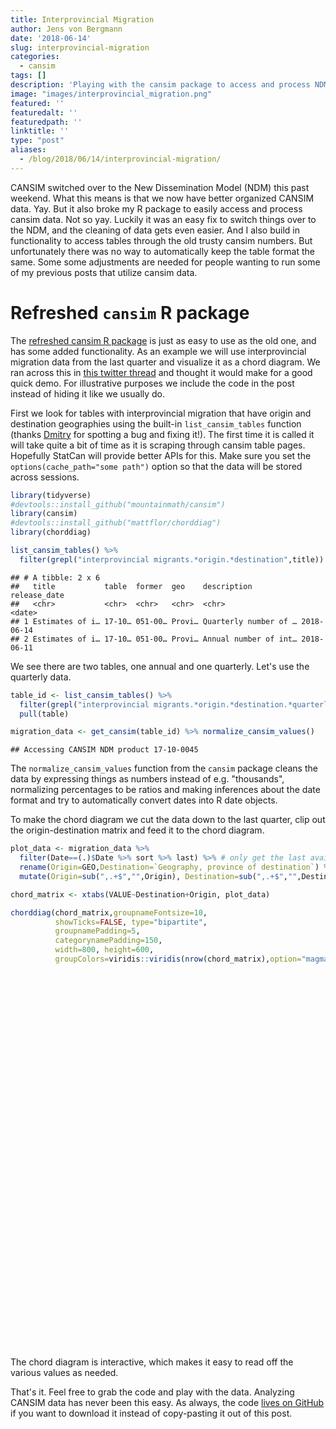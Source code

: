 ```yaml
---
title: Interprovincial Migration
author: Jens von Bergmann
date: '2018-06-14'
slug: interprovincial-migration
categories:
  - cansim
tags: []
description: 'Playing with the cansim package to access and process NDM data.'
image: "images/interprovincial_migration.png"
featured: ''
featuredalt: ''
featuredpath: ''
linktitle: ''
type: "post"
aliases:
  - /blog/2018/06/14/interprovincial-migration/
---
```








CANSIM switched over to the New Dissemination Model (NDM) this past weekend. What this means is that we now have better organized CANSIM data. Yay. But it also broke my R package to easily access and process cansim data. Not so yay. Luckily it was an easy fix to switch things over to the NDM, and the cleaning of data gets even easier. And I also build in functionality to access tables through the old trusty cansim numbers. But unfortunately there was no way to automatically keep the table format the same. Some some adjustments are needed for people wanting to run some of my previous posts that utilize cansim data.

# Refreshed `cansim` R package
The [refreshed cansim R package](https://github.com/mountainMath/cansim) is just as easy to use as the old one, and has some added functionality. As an example we will use interprovincial migration data from the last quarter and visualize it as a chord diagram. We ran across this in [this twitter thread](https://twitter.com/trevortombe/status/1007270402949672966) and thought it would make for a good quick demo. For illustrative purposes we include the code in the post instead of hiding it like we usually do.

First we look for tables with interprovincial migration that have origin and destination geographies using the built-in `list_cansim_tables` function (thanks [Dmitry](https://twitter.com/dshkol) for spotting a bug and fixing it!). The first time it is called it will take quite a bit of time as it is scraping through cansim table pages. Hopefully StatCan will provide better APIs for this. Make sure you set the `options(cache_path="some path")` option so that the data will be stored across sessions.


```r
library(tidyverse)
#devtools::install_github("mountainmath/cansim")
library(cansim)
#devtools::install_github("mattflor/chorddiag")
library(chorddiag)

list_cansim_tables() %>% 
  filter(grepl("interprovincial migrants.*origin.*destination",title))
```

```
## # A tibble: 2 x 6
##   title           table  former  geo    description           release_date
##   <chr>           <chr>  <chr>   <chr>  <chr>                 <date>      
## 1 Estimates of i… 17-10… 051-00… Provi… Quarterly number of … 2018-06-14  
## 2 Estimates of i… 17-10… 051-00… Provi… Annual number of int… 2018-06-11
```

We see there are two tables, one annual and one quarterly. Let's use the quarterly data.


```r
table_id <- list_cansim_tables() %>% 
  filter(grepl("interprovincial migrants.*origin.*destination.*quarterly",title)) %>%
  pull(table)

migration_data <- get_cansim(table_id) %>% normalize_cansim_values()
```

```
## Accessing CANSIM NDM product 17-10-0045
```

The `normalize_cansim_values` function from the `cansim` package cleans the data by expressing things as numbers instead of e.g. "thousands", normalizing percentages to be ratios and making inferences about the date format and try to automatically convert dates into R date objects.

To make the chord diagram we cut the data down to the last quarter, clip out the origin-destination matrix and feed it to the chord diagram.


```r
plot_data <- migration_data %>% 
  filter(Date==(.)$Date %>% sort %>% last) %>% # only get the last available quarter
  rename(Origin=GEO,Destination=`Geography, province of destination`) %>%
  mutate(Origin=sub(",.+$","",Origin), Destination=sub(",.+$","",Destination))

chord_matrix <- xtabs(VALUE~Destination+Origin, plot_data)

chorddiag(chord_matrix,groupnameFontsize=10,
          showTicks=FALSE, type="bipartite",
          groupnamePadding=5,
          categorynamePadding=150,
          width=800, height=600,
          groupColors=viridis::viridis(nrow(chord_matrix),option="magma"))
```

<!--html_preserve--><div id="htmlwidget-82f563352f146b10c514" style="width:800px;height:600px;" class="chorddiag html-widget"></div>
<script type="application/json" data-for="htmlwidget-82f563352f146b10c514">{"x":{"matrix":[[0,0,0,0,0,0,0,0,0,0,0,0,0,0,6065,1126,494,934,246,774,19,3689,125,468,2992,133],[0,0,0,0,0,0,0,0,0,0,0,0,0,6073,0,1046,145,163,84,383,12,3126,62,512,1186,70],[0,0,0,0,0,0,0,0,0,0,0,0,0,628,435,0,53,25,29,64,4,719,0,81,478,0],[0,0,0,0,0,0,0,0,0,0,0,0,0,520,296,87,0,138,0,498,10,1046,91,361,63,0],[0,0,0,0,0,0,0,0,0,0,0,0,0,329,52,31,124,0,21,196,27,511,60,97,20,16],[0,0,0,0,0,0,0,0,0,0,0,0,0,248,63,47,0,44,0,36,33,40,5,21,10,25],[0,0,0,0,0,0,0,0,0,0,0,0,0,621,357,124,649,311,32,0,31,1403,142,151,89,46],[0,0,0,0,0,0,0,0,0,0,0,0,0,41,13,30,18,0,4,8,0,229,0,52,0,16],[0,0,0,0,0,0,0,0,0,0,0,0,0,4219,3495,1692,883,696,141,1555,121,0,418,4405,1238,111],[0,0,0,0,0,0,0,0,0,0,0,0,0,98,28,13,173,52,6,48,0,294,0,53,13,0],[0,0,0,0,0,0,0,0,0,0,0,0,0,635,638,105,408,161,6,228,28,3232,26,0,104,0],[0,0,0,0,0,0,0,0,0,0,0,0,0,1688,465,668,18,63,38,57,13,568,15,89,0,19],[0,0,0,0,0,0,0,0,0,0,0,0,0,103,159,5,0,4,12,19,0,93,13,21,34,0],[0,6073,628,520,329,248,621,41,4219,98,635,1688,103,0,0,0,0,0,0,0,0,0,0,0,0,0],[6065,0,435,296,52,63,357,13,3495,28,638,465,159,0,0,0,0,0,0,0,0,0,0,0,0,0],[1126,1046,0,87,31,47,124,30,1692,13,105,668,5,0,0,0,0,0,0,0,0,0,0,0,0,0],[494,145,53,0,124,0,649,18,883,173,408,18,0,0,0,0,0,0,0,0,0,0,0,0,0,0],[934,163,25,138,0,44,311,0,696,52,161,63,4,0,0,0,0,0,0,0,0,0,0,0,0,0],[246,84,29,0,21,0,32,4,141,6,6,38,12,0,0,0,0,0,0,0,0,0,0,0,0,0],[774,383,64,498,196,36,0,8,1555,48,228,57,19,0,0,0,0,0,0,0,0,0,0,0,0,0],[19,12,4,10,27,33,31,0,121,0,28,13,0,0,0,0,0,0,0,0,0,0,0,0,0,0],[3689,3126,719,1046,511,40,1403,229,0,294,3232,568,93,0,0,0,0,0,0,0,0,0,0,0,0,0],[125,62,0,91,60,5,142,0,418,0,26,15,13,0,0,0,0,0,0,0,0,0,0,0,0,0],[468,512,81,361,97,21,151,52,4405,53,0,89,21,0,0,0,0,0,0,0,0,0,0,0,0,0],[2992,1186,478,63,20,10,89,0,1238,13,104,0,34,0,0,0,0,0,0,0,0,0,0,0,0,0],[133,70,0,0,16,25,46,16,111,0,0,19,0,0,0,0,0,0,0,0,0,0,0,0,0,0]],"options":{"type":"bipartite","width":800,"height":600,"margin":100,"showGroupnames":true,"groupNames":["Alberta","British Columbia","Manitoba","New Brunswick","Newfoundland and Labrador","Northwest Territories","Nova Scotia","Nunavut","Ontario","Prince Edward Island","Quebec","Saskatchewan","Yukon","Alberta","British Columbia","Manitoba","New Brunswick","Newfoundland and Labrador","Northwest Territories","Nova Scotia","Nunavut","Ontario","Prince Edward Island","Quebec","Saskatchewan","Yukon"],"groupColors":["#000004FF","#100B2EFF","#2D1160FF","#51127CFF","#721F81FF","#932B80FF","#B63679FF","#D8456CFF","#F1605DFF","#FB8861FF","#FEAF77FF","#FED799FF","#FCFDBFFF"],"groupThickness":0.1,"groupPadding":0.0349065850398866,"groupnamePadding":[5,5,5,5,5,5,5,5,5,5,5,5,5,5,5,5,5,5,5,5,5,5,5,5,5,5],"groupnameFontsize":10,"groupedgeColor":null,"chordedgeColor":"#808080","categoryNames":["Destination","Origin"],"categorynamePadding":150,"categorynameFontsize":28,"showTicks":false,"tickInterval":100,"ticklabelFontsize":10,"fadeLevel":0.1,"showTooltips":true,"showZeroTooltips":true,"tooltipNames":["Alberta","British Columbia","Manitoba","New Brunswick","Newfoundland and Labrador","Northwest Territories","Nova Scotia","Nunavut","Ontario","Prince Edward Island","Quebec","Saskatchewan","Yukon","Alberta","British Columbia","Manitoba","New Brunswick","Newfoundland and Labrador","Northwest Territories","Nova Scotia","Nunavut","Ontario","Prince Edward Island","Quebec","Saskatchewan","Yukon"],"tooltipFontsize":12,"tooltipUnit":"","tooltipGroupConnector":" &#x25B6; ","precision":"null","clickAction":null,"clickGroupAction":null}},"evals":[],"jsHooks":[]}</script><!--/html_preserve-->

The chord diagram is interactive, which makes it easy to read off the various values as needed.

That's it. Feel free to grab the code and play with the data. Analyzing CANSIM data has never been this easy. As always, the code [lives on GitHub](https://github.com/mountainMath/doodles/blob/master/content/posts/2018-06-14-interprovincial-migration.Rmarkdown) if you want to download it instead of copy-pasting it out of this post.

<script src="/widgets/my_htmlwidgets.js"></script>
<script src="/widgets/d1_files/chorddiag/chorddiag.js"></script>
<script src="/widgets/d1_files/chorddiag-binding/chorddiag.js" ></script>
<script src="/widgets/d1_files/d3/d3.min.js" ></script>
<script src="/widgets/d1_files/d3-tip/index.js"  ></script>

